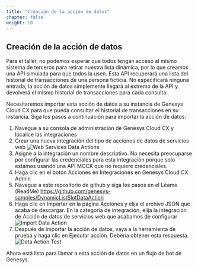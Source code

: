 ```yaml
---
title: "Creación de la acción de datos"
chapter: false
weight: 10
---
```


## Creación de la acción de datos

Para el taller, no podemos esperar que todos tengan acceso al mismo sistema de terceros para retirar nuestra lista dinámica, por lo que creamos una API simulada para que todos la usen. Esta API recuperará una lista del historial de transacciones de una persona ficticia. No especificará ninguna entrada; la acción de datos simplemente llegará al extremo de la API y devolverá el mismo historial de transacciones para cada consulta.

Necesitaremos importar esta acción de datos a su instancia de Genesys Cloud CX para que pueda consultar el historial de transacciones en su instancia. Siga los pasos a continuación para importar la acción de datos:

1. Navegue a su consola de administración de Genesys Cloud CX y localice las integraciones
2. Crear una nueva integración del tipo de acciones de datos de servicios web
![Web Services Data Actions](/images/webServicesDataActions.jpg)
3. Asigne a la integración un nombre descriptivo. No necesita preocuparse por configurar las credenciales para esta integración porque solo estamos usando una API MOCK que no requiere credenciales.
4. Haga clic en el botón Acciones en Integraciones en Genesys Cloud CX Admin
5. Navegue a este repositorio de github y siga los pasos en el Léame (ReadMe) https://github.com/genesys-samples/DynamicListSlotDataAction 
6. Haga clic en Importar en la página Acciones y elija el archivo JSON que acaba de descargar. En la categoría de integración, elija la integración de Acción de datos de servicios web que acabamos de configurar
![Import Data Action](/images/importDataAction.jpg)
7. Después de importar la acción de datos, vaya a la herramienta de prueba y haga clic en Ejecutar acción. Debería obtener esta respuesta.
![Data Action Test](/images/dataActionTest.jpg)

Ahora está listo para llamar a esta acción de datos en un flujo de bot de Genesys.